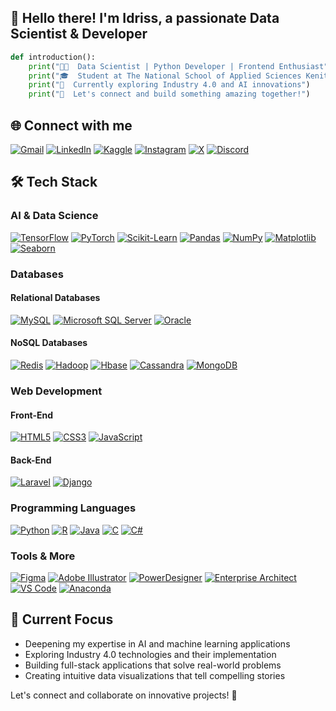 ## 👋 Hello there! I'm Idriss, a passionate Data Scientist & Developer

```python
def introduction():
    print("👨‍💻  Data Scientist | Python Developer | Frontend Enthusiast")
    print("🎓  Student at The National School of Applied Sciences Kenitra")
    print("🌱  Currently exploring Industry 4.0 and AI innovations")
    print("💬  Let's connect and build something amazing together!")
```

## 🌐 Connect with me

[![Gmail](https://img.shields.io/badge/Gmail-D14836?style=for-the-badge&logo=gmail&logoColor=white)](mailto:idrisselhouarii@gmail.com)
[![LinkedIn](https://img.shields.io/badge/LinkedIn-0077B5?style=for-the-badge&logo=linkedin&logoColor=white)](https://linkedin.com/in/idrisselhouari)
[![Kaggle](https://img.shields.io/badge/Kaggle-20BEFF?style=for-the-badge&logo=kaggle&logoColor=white)](https://www.kaggle.com/idrisselhouari)
[![Instagram](https://img.shields.io/badge/Instagram-E4405F?style=for-the-badge&logo=instagram&logoColor=white)](https://instagram.com/idrisselhouari)
[![X](https://img.shields.io/badge/X-1DA1F2?style=for-the-badge&logo=x&logoColor=white)](https://twitter.com/idrisselhouari)
[![Discord](https://img.shields.io/badge/Discord-7289DA?style=for-the-badge&logo=discord&logoColor=white)](https://discord.gg/#8103)

## 🛠 Tech Stack

### AI & Data Science
[![TensorFlow](https://img.shields.io/badge/TensorFlow-FF6F00?style=flat&logo=tensorflow&logoColor=white)](https://www.tensorflow.org)
[![PyTorch](https://img.shields.io/badge/PyTorch-EE4C2C?style=flat&logo=pytorch&logoColor=white)](https://pytorch.org/)
[![Scikit-Learn](https://img.shields.io/badge/Scikit--Learn-F7931E?style=flat&logo=scikit-learn&logoColor=white)](https://scikit-learn.org/)
[![Pandas](https://img.shields.io/badge/Pandas-150458?style=flat&logo=pandas&logoColor=white)](https://pandas.pydata.org/)
[![NumPy](https://img.shields.io/badge/NumPy-013243?style=flat&logo=numpy&logoColor=white)](https://numpy.org/)
[![Matplotlib](https://img.shields.io/badge/Matplotlib-0080FF?style=flat&logo=matplotlib&logoColor=white)](https://matplotlib.org/)
[![Seaborn](https://img.shields.io/badge/Seaborn-0072B2?style=flat&logo=seaborn&logoColor=white)](https://seaborn.pydata.org/)

### Databases

#### Relational Databases
[![MySQL](https://img.shields.io/badge/MySQL-4479A1?style=flat&logo=mysql&logoColor=white)](https://www.mysql.com/)
[![Microsoft SQL Server](https://img.shields.io/badge/Microsoft%20SQL%20Server-CC2927?style=flat&logo=microsoft-sql-server&logoColor=white)](https://www.microsoft.com/en-us/sql-server)
[![Oracle](https://img.shields.io/badge/Oracle-F80000?style=flat&logo=oracle&logoColor=white)](https://www.oracle.com/database/)

#### NoSQL Databases
[![Redis](https://img.shields.io/badge/Redis-DC382D?style=flat&logo=redis&logoColor=white)](https://redis.io/)
[![Hadoop](https://img.shields.io/badge/Hadoop-273544?style=flat&logo=apache-hadoop&logoColor=white)](https://hadoop.apache.org/)
[![Hbase](https://img.shields.io/badge/Hbase-7A7A7A?style=flat&logo=apache-hbase&logoColor=white)](https://hbase.apache.org/)
[![Cassandra](https://img.shields.io/badge/Cassandra-1287A5?style=flat&logo=apache-cassandra&logoColor=white)](https://cassandra.apache.org/)
[![MongoDB](https://img.shields.io/badge/MongoDB-4EA94B?style=flat&logo=mongodb&logoColor=white)](https://www.mongodb.com/)

### Web Development

#### Front-End
[![HTML5](https://img.shields.io/badge/HTML5-E34F26?style=flat&logo=html5&logoColor=white)](https://www.w3.org/html/)
[![CSS3](https://img.shields.io/badge/CSS3-1572B6?style=flat&logo=css3&logoColor=white)](https://www.w3schools.com/css/)
[![JavaScript](https://img.shields.io/badge/JavaScript-F7DF1E?style=flat&logo=javascript&logoColor=white)](https://developer.mozilla.org/en-US/docs/Web/JavaScript)

#### Back-End
[![Laravel](https://img.shields.io/badge/Laravel-FF2D20?style=flat&logo=laravel&logoColor=white)](https://laravel.com/)
[![Django](https://img.shields.io/badge/Django-092E20?style=flat&logo=django&logoColor=white)](https://www.djangoproject.com/)

### Programming Languages
[![Python](https://img.shields.io/badge/Python-3776AB?style=flat&logo=python&logoColor=white)](https://www.python.org/)
[![R](https://img.shields.io/badge/R-276FC1?style=flat&logo=r&logoColor=white)](https://www.r-project.org/)
[![Java](https://img.shields.io/badge/Java-007396?style=flat&logo=java&logoColor=white)](https://www.java.com/)
[![C](https://img.shields.io/badge/C-00599C?style=flat&logo=c&logoColor=white)](https://www.cprogramming.com/)
[![C#](https://img.shields.io/badge/C%23-239120?style=flat&logo=c-sharp&logoColor=white)](https://www.microsoft.com/net/csharp)

### Tools & More
[![Figma](https://img.shields.io/badge/Figma-F24E1E?style=flat&logo=figma&logoColor=white)](https://www.figma.com/)
[![Adobe Illustrator](https://img.shields.io/badge/Adobe%20Illustrator-FF9A00?style=flat&logo=adobe-illustrator&logoColor=white)](https://www.adobe.com/products/illustrator.html)
[![PowerDesigner](https://img.shields.io/badge/PowerDesigner-000000?style=flat&logo=sap&logoColor=white)](https://www.sap.com/products/erwin-data-modeler.html)
[![Enterprise Architect](https://img.shields.io/badge/Enterprise%20Architect-000000?style=flat&logo=sparxsystems&logoColor=white)](https://sparxsystems.com/)
[![VS Code](https://img.shields.io/badge/VS%20Code-0078D4?style=flat&logo=visual-studio-code&logoColor=white)](https://code.visualstudio.com/)
[![Anaconda](https://img.shields.io/badge/Anaconda-44A833?style=flat&logo=anaconda&logoColor=white)](https://www.anaconda.com/)
 <!-- 
### 📈 GitHub Stats & Metrics
<div align="center">
  <img src="https://github-readme-stats.vercel.app/api?username=idrisselhouari&show_icons=true&theme=light&count_private=true&include_all_commits=true&hide_title=true" alt="Idriss's GitHub Stats" />
  

  <img src="https://github-readme-stats.vercel.app/api/top-langs/?username=idrisselhouari&layout=compact&theme=light&hide_border=true&langs_count=10" alt="Idriss's Top Languages" />
</div>

## 🌟 Fun Facts & Achievements
<div align="center">
  <a href="https://github.com/ryo-ma/github-profile-trophy">
    <img src="https://github-profile-trophy.vercel.app/?username=idrisselhouari&theme=light&column=3&no-frame=true" alt="Idriss's GitHub Trophy" />
  </a>
</div>

## 🔄 GitHub Activity Graph
<div align="center">
  <img src="https://github-readme-activity-graph.cyclic.app/graph?username=idrisselhouari&bg_color=ffffff&color=333333&line=00FF00&point=333333&area=true&hide_border=true" alt="GitHub Activity Graph" />
</div>

## 📅 GitHub Streak
<div align="center">
  <img src="https://github-readme-streak-stats.herokuapp.com/?user=idrisselhouari&theme=light&hide_border=true" alt="Idriss's GitHub Streak" />
</div>
-->

## 🎯 Current Focus
- Deepening my expertise in AI and machine learning applications
- Exploring Industry 4.0 technologies and their implementation
- Building full-stack applications that solve real-world problems
- Creating intuitive data visualizations that tell compelling stories

Let's connect and collaborate on innovative projects! 🚀
